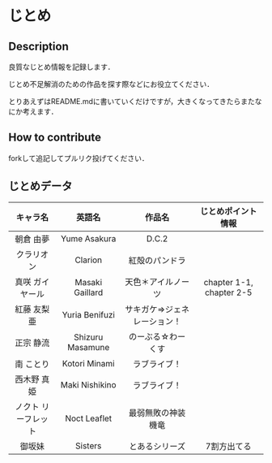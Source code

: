 # じとめ

## Description

良質なじとめ情報を記録します．

じとめ不足解消のための作品を探す際などにお役立てください．

とりあえずはREADME.mdに書いていくだけですが，大きくなってきたらまたなにか考えます．

## How to contribute

forkして追記してプルリク投げてください．


## じとめデータ

| キャラ名 | 英語名  | 作品名 | じとめポイント情報 |
|:-:|:-:|:-:|:-:|
| 朝倉 由夢 | Yume Asakura | D.C.2 | |
| クラリオン | Clarion | 紅殻のパンドラ | |
| 真咲 ガイヤール | Masaki Gaillard |  天色＊アイルノーツ | chapter 1-1, chapter 2-5 |
| 紅藤 友梨亜 | Yuria Benifuzi | サキガケ⇒ジェネレーション！ | |
| 正宗 静流 | Shizuru Masamune | のーぶる☆わーくす | |
| 南 ことり | Kotori Minami | ラブライブ！ | |
| 西木野 真姫 | Maki Nishikino | ラブライブ！ | |
| ノクト リーフレット | Noct Leaflet | 最弱無敗の神装機竜 | |
| 御坂妹 | Sisters | とあるシリーズ | 7割方出てる |

